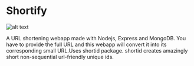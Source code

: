 # Shortify
 ![alt text](https://github.com/GargiChakraverty/Shortify/tree/master/images/url_page.png)
 
A URL shortening webapp made with Nodejs, Express and MongoDB. You have to provide the full URL and this webapp will convert it into its corresponding small URL.Uses shortid package.
shortid creates amazingly short non-sequential url-friendly unique ids.
